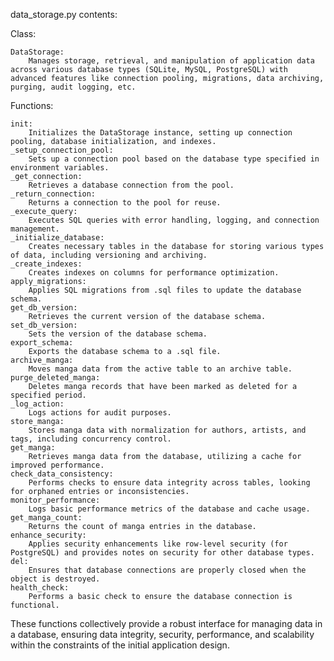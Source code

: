 data_storage.py contents:

Class:

    DataStorage: 
        Manages storage, retrieval, and manipulation of application data across various database types (SQLite, MySQL, PostgreSQL) with advanced features like connection pooling, migrations, data archiving, purging, audit logging, etc.


Functions:

    init: 
        Initializes the DataStorage instance, setting up connection pooling, database initialization, and indexes.
    _setup_connection_pool: 
        Sets up a connection pool based on the database type specified in environment variables.
    _get_connection: 
        Retrieves a database connection from the pool.
    _return_connection: 
        Returns a connection to the pool for reuse.
    _execute_query: 
        Executes SQL queries with error handling, logging, and connection management.
    _initialize_database: 
        Creates necessary tables in the database for storing various types of data, including versioning and archiving.
    _create_indexes: 
        Creates indexes on columns for performance optimization.
    apply_migrations: 
        Applies SQL migrations from .sql files to update the database schema.
    get_db_version: 
        Retrieves the current version of the database schema.
    set_db_version: 
        Sets the version of the database schema.
    export_schema: 
        Exports the database schema to a .sql file.
    archive_manga: 
        Moves manga data from the active table to an archive table.
    purge_deleted_manga: 
        Deletes manga records that have been marked as deleted for a specified period.
    _log_action: 
        Logs actions for audit purposes.
    store_manga: 
        Stores manga data with normalization for authors, artists, and tags, including concurrency control.
    get_manga: 
        Retrieves manga data from the database, utilizing a cache for improved performance.
    check_data_consistency: 
        Performs checks to ensure data integrity across tables, looking for orphaned entries or inconsistencies.
    monitor_performance: 
        Logs basic performance metrics of the database and cache usage.
    get_manga_count: 
        Returns the count of manga entries in the database.
    enhance_security: 
        Applies security enhancements like row-level security (for PostgreSQL) and provides notes on security for other database types.
    del: 
        Ensures that database connections are properly closed when the object is destroyed.
    health_check: 
        Performs a basic check to ensure the database connection is functional.


These functions collectively provide a robust interface for managing data in a database, ensuring data integrity, security, performance, and scalability within the constraints of the initial application design.
